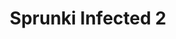 ---
slug: sprunki-infected-2
title: Sprunki Infected 2
description: "Sprunki Infected 2 is an exciting online game. Play for free directly in your browser!"
icon: /images/popular_mods/Sprunki Infected 2.png
url: https://wowtbc.net/sprunkin/infected2/index.html
previewImage: /images/popular_mods/Sprunki Infected 2.png
type: popular mods

# SEO配置
seo:
  title: "Sprunki Infected 2 - Play Free Online Game | Fun Browser Games"
  description: "Sprunki Infected 2 - Play this fun online game for free in your browser. No download required!"
  ogImage: "/images/popular_mods/Sprunki Infected 2.png"
  keywords: "sprunki-infected-2, online game, browser game, free game, popular mods game, play online"

videoUrls:
  - https://www.youtube.com/embed/example1
  - https://www.youtube.com/embed/example2

whyPlay:
  title: "Why Play Sprunki Infected 2?"
  items:
    - "Immersive Gameplay: Sprunki Infected 2 offers an engaging and immersive gaming experience that will keep you entertained for hours"
    - "Challenging Levels: Test your skills with increasingly difficult challenges and obstacles"
    - "Beautiful Graphics: Enjoy stunning visuals and smooth animations that bring the game world to life"
    - "Regular Updates: New content and features are added regularly to keep the game fresh and exciting"
    - "Free to Play: Experience all the fun without spending a penny"
    - "Community Features: Connect with other players, share strategies, and compete for high scores"
    - "Cross-Platform: Play on any device with a web browser, no downloads required"

features:
  title: "Key Features of Sprunki Infected 2"
  image: "/images/popular_mods/Sprunki Infected 2.png"
  items:
    - "Intuitive Controls: Easy to learn controls make Sprunki Infected 2 accessible for players of all skill levels"
    - "Multiple Game Modes: Enjoy various gameplay options that provide different challenges and experiences"
    - "Character Customization: Personalize your gaming experience with unique characters and items"
    - "Achievement System: Complete special tasks to earn rewards and recognition"
    - "Leaderboards: Compete with players worldwide and see who can achieve the highest scores"

characteristics:
  title: "Game Characteristics"
  image: "/images/popular_mods/Sprunki Infected 2.png"
  items:
    - "Genre: Popular mods game with elements of strategy and skill"
    - "Difficulty: Suitable for both casual gamers and those seeking a challenge"
    - "Play Time: Quick sessions or extended gameplay, depending on your preference"
    - "Art Style: Vibrant and engaging visuals that enhance the gaming experience"
    - "Sound Design: Immersive audio that complements the gameplay perfectly"

info: "Sprunki Infected 2 is an exciting online game that offers players a unique and engaging gaming experience. With its intuitive controls, stunning visuals, and challenging gameplay, Sprunki Infected 2 provides hours of entertainment for players of all ages and skill levels. Whether you're looking for a quick gaming session during a break or an extended play session, Sprunki Infected 2 delivers an immersive experience that will keep you coming back for more. The game features multiple levels of increasing difficulty, ensuring that players are constantly challenged as they progress. With regular updates adding new content and features, Sprunki Infected 2 remains fresh and exciting, providing endless entertainment options for its growing community of players."

howToPlayIntro: "Welcome to Sprunki Infected 2! This guide will walk you through the basics and help you master the game. Whether you're a beginner or looking to improve your skills, these tips and instructions will enhance your gaming experience."

howToPlaySteps:
  - title: "Getting Started"
    description: "Begin your Sprunki Infected 2 adventure by familiarizing yourself with the controls. Use your keyboard or mouse to navigate through the game interface. The tutorial will guide you through the basic mechanics and help you understand the objectives."
  - title: "Understanding the Objectives"
    description: "In Sprunki Infected 2, your main goal is to progress through levels by completing specific objectives. Each level presents unique challenges that require different strategies and approaches."
  - title: "Mastering the Controls"
    description: "Practice using the controls to improve your precision and reaction time. Sprunki Infected 2 requires quick reflexes and strategic thinking to overcome obstacles and defeat opponents."
  - title: "Utilizing Power-ups"
    description: "Collect power-ups throughout the game to enhance your abilities and overcome difficult challenges. Each power-up offers unique advantages that can be crucial for success."
  - title: "Developing Strategies"
    description: "As you progress in Sprunki Infected 2, develop effective strategies for different scenarios. Analyze patterns, anticipate challenges, and adapt your approach to maximize your performance."

faq:
  title: "Frequently Asked Questions about Sprunki Infected 2"
  items:
    - question: "Is Sprunki Infected 2 free to play?"
      answer: "Yes, Sprunki Infected 2 is completely free to play directly in your web browser. No downloads or purchases are required to enjoy the full game experience."
    - question: "Can I play Sprunki Infected 2 on mobile devices?"
      answer: "Yes, Sprunki Infected 2 is optimized for both desktop and mobile play. You can enjoy the game on any device with a web browser and internet connection."
    - question: "Are there any in-game purchases?"
      answer: "While Sprunki Infected 2 is free to play, there may be optional in-game purchases available for cosmetic items or additional features that don't affect core gameplay."
    - question: "How often is Sprunki Infected 2 updated?"
      answer: "The developers regularly update Sprunki Infected 2 with new content, features, and improvements based on player feedback and game performance."
    - question: "Can I play Sprunki Infected 2 offline?"
      answer: "Currently, Sprunki Infected 2 requires an internet connection to play as it's a browser-based online game."
    - question: "Is Sprunki Infected 2 suitable for children?"
      answer: "Yes, Sprunki Infected 2 is designed to be family-friendly and suitable for players of all ages."
    - question: "How do I report bugs or issues?"
      answer: "If you encounter any problems while playing Sprunki Infected 2, you can report them through the game's support page or contact the developers directly through their website."
    - question: "Still Have Questions?"
      answer: "If you have additional questions about Sprunki Infected 2 that aren't covered in this FAQ, please visit our support center or contact our customer service team for assistance."
---